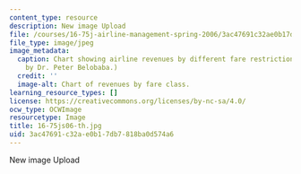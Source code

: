 ```yaml
---
content_type: resource
description: New image Upload
file: /courses/16-75j-airline-management-spring-2006/3ac47691c32ae0b17db7818ba0d574a6_16-75js06-th.jpg
file_type: image/jpeg
image_metadata:
  caption: Chart showing airline revenues by different fare restriction classes. (Image
    by Dr. Peter Belobaba.)
  credit: ''
  image-alt: Chart of revenues by fare class.
learning_resource_types: []
license: https://creativecommons.org/licenses/by-nc-sa/4.0/
ocw_type: OCWImage
resourcetype: Image
title: 16-75js06-th.jpg
uid: 3ac47691-c32a-e0b1-7db7-818ba0d574a6
---
```

New image Upload